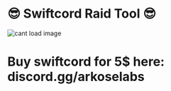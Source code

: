 # 😎 Swiftcord Raid Tool 😎
![cant load image](https://i.imgur.com/fbunsGs.png)  

# **Buy swiftcord for 5$ here: discord.gg/arkoselabs**
